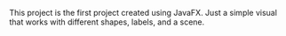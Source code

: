 This project is the first project created using JavaFX.
Just a simple visual that works with different shapes, labels, and a scene.
